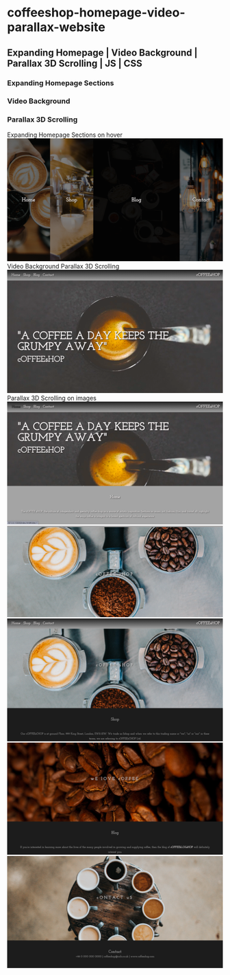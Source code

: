 # coffeeshop-homepage-video-parallax-website
## Expanding Homepage | Video Background | Parallax 3D Scrolling | JS | CSS
### Expanding Homepage Sections
### Video Background
### Parallax 3D Scrolling</br>
Expanding Homepage Sections on hover
<img src="readmeImages/i1.png">
Video Background Parallax 3D Scrolling
<img src="readmeImages/i2.png">
Parallax 3D Scrolling on images
<img src="readmeImages/i3.png">
<img src="readmeImages/i4.png">
<img src="readmeImages/i5.png">
<img src="readmeImages/i6.png">
<img src="readmeImages/i7.png">
